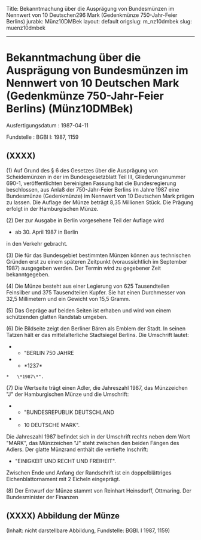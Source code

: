 Title: Bekanntmachung über die Ausprägung von Bundesmünzen im Nennwert von 10 Deutschen296
  Mark (Gedenkmünze 750-Jahr-Feier Berlins)
jurabk: Münz10DMBek
layout: default
origslug: m_nz10dmbek
slug: muenz10dmbek

---

# Bekanntmachung über die Ausprägung von Bundesmünzen im Nennwert von 10 Deutschen Mark (Gedenkmünze 750-Jahr-Feier Berlins) (Münz10DMBek)

Ausfertigungsdatum
:   1987-04-11

Fundstelle
:   BGBl I: 1987, 1159



## (XXXX)

(1) Auf Grund des § 6 des Gesetzes über die Ausprägung von
Scheidemünzen in der im Bundesgesetzblatt Teil III, Gliederungsnummer
690-1, veröffentlichten bereinigten Fassung hat die Bundesregierung
beschlossen, aus Anlaß der 750-Jahr-Feier Berlins im Jahre 1987 eine
Bundesmünze (Gedenkmünze) im Nennwert von 10 Deutschen Mark prägen zu
lassen. Die Auflage der Münze beträgt 8,35 Millionen Stück. Die
Prägung erfolgt in der Hamburgischen Münze.

(2) Der zur Ausgabe in Berlin vorgesehene Teil der Auflage wird

*   ab 30. April 1987 in Berlin



in den Verkehr gebracht.

(3) Die für das Bundesgebiet bestimmten Münzen können aus technischen
Gründen erst zu einem späteren Zeitpunkt (voraussichtlich im September
1987) ausgegeben werden. Der Termin wird zu gegebener Zeit
bekanntgegeben.

(4) Die Münze besteht aus einer Legierung von 625 Tausendteilen
Feinsilber und 375 Tausendteilen Kupfer. Sie hat einen Durchmesser von
32,5 Millimetern und ein Gewicht von 15,5 Gramm.

(5) Das Gepräge auf beiden Seiten ist erhaben und wird von einem
schützenden glatten Randstab umgeben.

(6) Die Bildseite zeigt den Berliner Bären als Emblem der Stadt. In
seinen Tatzen hält er das mittelalterliche Stadtsiegel Berlins. Die
Umschrift lautet:

*    *   "BERLIN 750 JAHRE


*    *   \*1237\*

    *   \*1987\*".




(7) Die Wertseite trägt einen Adler, die Jahreszahl 1987, das
Münzzeichen "J" der Hamburgischen Münze und die Umschrift:

*    *   "BUNDESREPUBLIK DEUTSCHLAND


*    *   10 DEUTSCHE MARK".



Die Jahreszahl 1987 befindet sich in der Umschrift rechts neben dem
Wort "MARK", das Münzzeichen "J" steht zwischen den beiden Fängen des
Adlers.
Der glatte Münzrand enthält die vertiefte Inschrift:

*   "EINIGKEIT UND RECHT UND FREIHEIT".



Zwischen Ende und Anfang der Randschrift ist ein doppelblättriges
Eichenblattornament mit 2 Eicheln eingeprägt.

(8) Der Entwurf der Münze stammt von Reinhart Heinsdorff, Ottmaring.
Der Bundesminister der Finanzen


## (XXXX) Abbildung der Münze

(Inhalt: nicht darstellbare Abbildung,
Fundstelle: BGBl. I 1987, 1159)

